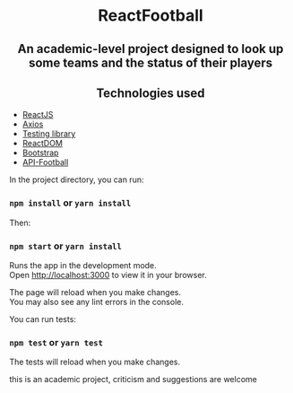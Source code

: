 
<h1 align="center"> ReactFootball </h1>

<h2 align="center">An academic-level project designed to look up some teams and the status of their players</h2>

<h2 align="center">Technologies used</h2>
<ul>
  <li><a href="https://pt-br.reactjs.org/">ReactJS</a></li>
  <li><a target="_blank" href="https://axios-http.com/docs/intro">Axios</a></li>
  <li><a target="_blank" href="https://testing-library.com/docs/react-testing-library/intro/">Testing library</a></li>
  <li><a target="_blank" href="https://pt-br.reactjs.org/docs/react-dom.html">ReactDOM</a></li>
  <li><a target="_blank" href="https://getbootstrap.com/">Bootstrap</a></li>
  <li><a target="_blank" href="https://www.api-football.com/documentation-v3">API-Football</a></li>
</ul>

In the project directory, you can run:
### `npm install` or `yarn install`

Then:
### `npm start` or `yarn install`

Runs the app in the development mode.\
Open [http://localhost:3000](http://localhost:3000) to view it in your browser.

The page will reload when you make changes.\
You may also see any lint errors in the console.

You can run tests:
### `npm test` or `yarn test`

The tests will reload when you make changes.

this is an academic project, criticism and suggestions are welcome

